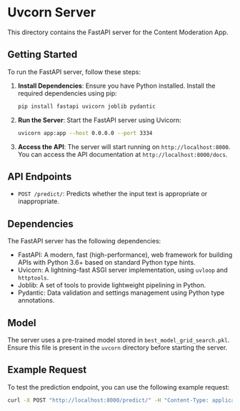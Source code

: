 # Uvcorn Server

This directory contains the FastAPI server for the Content Moderation App.

## Getting Started

To run the FastAPI server, follow these steps:

1. **Install Dependencies**: Ensure you have Python installed. Install the required dependencies using pip:
    ```sh
    pip install fastapi uvicorn joblib pydantic
    ```

2. **Run the Server**: Start the FastAPI server using Uvicorn:
    ```sh
    uvicorn app:app --host 0.0.0.0 --port 3334
    ```

3. **Access the API**: The server will start running on `http://localhost:8000`. You can access the API documentation at `http://localhost:8000/docs`.

## API Endpoints

- `POST /predict/`: Predicts whether the input text is appropriate or inappropriate.

## Dependencies

The FastAPI server has the following dependencies:
- FastAPI: A modern, fast (high-performance), web framework for building APIs with Python 3.6+ based on standard Python type hints.
- Uvicorn: A lightning-fast ASGI server implementation, using `uvloop` and `httptools`.
- Joblib: A set of tools to provide lightweight pipelining in Python.
- Pydantic: Data validation and settings management using Python type annotations.

## Model

The server uses a pre-trained model stored in `best_model_grid_search.pkl`. Ensure this file is present in the `uvcorn` directory before starting the server.

## Example Request

To test the prediction endpoint, you can use the following example request:

```sh
curl -X POST "http://localhost:8000/predict/" -H "Content-Type: application/json" -d '{"text": "example text"}'